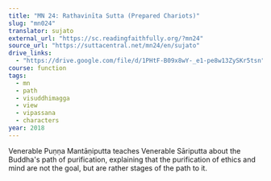 ```yaml
---
title: "MN 24: Rathavinīta Sutta (Prepared Chariots)"
slug: "mn024"
translator: sujato
external_url: "https://sc.readingfaithfully.org/?mn24"
source_url: "https://suttacentral.net/mn24/en/sujato"
drive_links:
  - "https://drive.google.com/file/d/1PHtF-B09x8wY-_e1-pe8w13ZySKr5tsn"
course: function
tags:
  - mn
  - path
  - visuddhimagga
  - view
  - vipassana
  - characters
year: 2018
---
```


Venerable Puṇṇa Mantāṇiputta teaches Venerable Sāriputta about the Buddha's path of purification, explaining that the purification of ethics and mind are not the goal, but are rather stages of the path to it.
